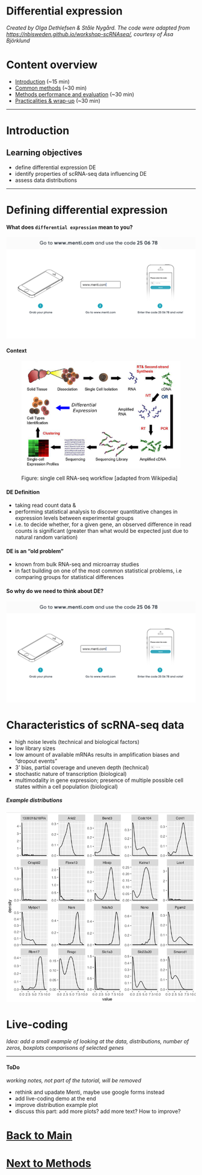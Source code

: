 Differential expression
================

*Created by Olga Dethlefsen & Ståle Nygård. The code were adapted from
<https://nbisweden.github.io/workshop-scRNAseq/>, courtesy of Åsa
Björklund*

# Content overview

  - [Introduction](session-de.md) (\~15 min)
  - [Common methods](session-de-methods.md) (\~30 min)
  - [Methods performance and
    evaluation](session-de-methods-evaluation.md) (\~30 min)
  - [Practicalities & wrap-up](session-de-wrap-up.md) (\~30 min)

-----

# Introduction

## Learning objectives

  - define differential expression DE
  - identify properties of scRNA-seq data influencing DE
  - assess data distributions

-----

# Defining differential expression

#### What does `differential expression` mean to you?

![menti](session-de-files/images/intro-menti-01.png)

#### Context

<figure>

<img src="session-de-files/images/intro-de-overview-02.png">

<figcaption>

Figure: single cell RNA-seq workflow \[adapted from Wikipedia\]

</figcaption>

</figure>

#### DE Definition

  - taking read count data &
  - performing statistical analysis to discover quantitative changes in
    expression levels between experimental groups
  - i.e. to decide whether, for a given gene, an observed difference in
    read counts is significant (greater than what would be expected just
    due to natural random variation)

#### DE is an “old problem”

  - known from bulk RNA-seq and microarray studies
  - in fact building on one of the most common statistical problems, i.e
    comparing groups for statistical differences

#### So why do we need to think about DE?

![menti](session-de-files/images/intro-menti-01.png)

# Characteristics of scRNA-seq data

  - high noise levels (technical and biological factors)
  - low library sizes
  - low amount of available mRNAs results in amplification biases and
    “dropout events”
  - 3’ bias, partial coverage and uneven depth (technical)
  - stochastic nature of transcription (biological)
  - multimodality in gene expression; presence of multiple possible cell
    states within a cell population (biological)

##### Example distributions

![menti](session-de-files/images/intro-distributions.png)

# Live-coding

*Idea: add a small example of looking at the data, distributions, number
of zeros, boxplots comparisons of selected genes*

-----

#### ToDo

*working notes, not part of the tutorial, will be removed*

  - rethink and upadate Menti, maybe use google forms instead
  - add live-coding demo at the end
  - improve distribution example plot
  - discuss this part: add more plots? add more text? How to improve?

# [Back to Main](../README.md)

# [Next to Methods](session-de-methods.html)
